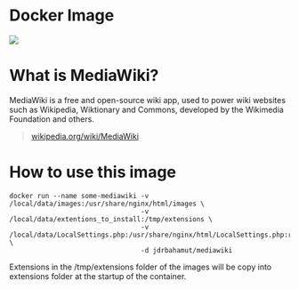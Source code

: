 # Docker Image

[![](https://images.microbadger.com/badges/image/jdrbahamut/wikimedia.svg)](http://microbadger.com/images/jdrbahamut/wikimedia "Badge provided by microbadger.com")

# What is MediaWiki?

MediaWiki is a free and open-source wiki app, used to power wiki websites such
as Wikipedia, Wiktionary and Commons, developed by the Wikimedia Foundation and
others.

> [wikipedia.org/wiki/MediaWiki](https://en.wikipedia.org/wiki/MediaWiki)

# How to use this image

    docker run --name some-mediawiki -v /local/data/images:/usr/share/nginx/html/images \ 
                                     -v /local/data/extentions_to_install:/tmp/extensions \
                                     -v /local/data/LocalSettings.php:/usr/share/nginx/html/LocalSettings.php:ro \
                                     -d jdrbahamut/mediawiki


Extensions in the /tmp/extensions folder of the images will be copy into extensions folder at the startup of the container.
